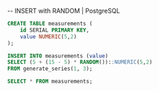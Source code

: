 -- INSERT with RANDOM | PostgreSQL

```sql
CREATE TABLE measurements (
    id SERIAL PRIMARY KEY,
    value NUMERIC(5,2)
);

INSERT INTO measurements (value)
SELECT (5 + (15 - 5) * RANDOM())::NUMERIC(5,2)
FROM generate_series(1, 3);
```

```sql
SELECT * FROM measurements;
```

